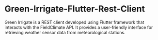 # Green-Irrigate-Flutter-Rest-Client
Green Irrigate is a REST client developed using Flutter framework that interacts with the FieldClimate API. It provides a user-friendly interface for retrieving weather sensor data from meteorological stations.
